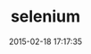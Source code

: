 ---
layout: post
title:  "selenium"
repo:   "shvets/selenium"
date:   2015-02-18 17:17:35
gemurl: http://github.com/shvets/selenium
---